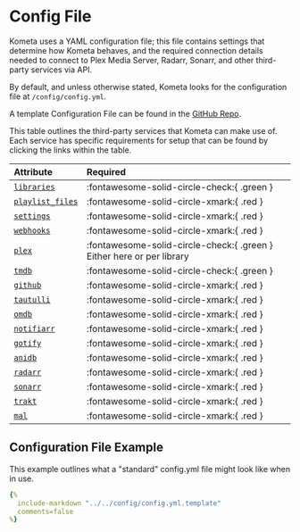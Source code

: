 # Config File

Kometa uses a YAML configuration file; this file contains settings that determine how Kometa behaves, and the required 
connection details needed to connect to Plex Media Server, Radarr, Sonarr, and other third-party services via API.

By default, and unless otherwise stated, Kometa looks for the configuration file at `/config/config.yml`.

A template Configuration File can be found in the 
[GitHub Repo](https://github.com/Kometa-Team/Kometa/blob/master/config/config.yml.template).

This table outlines the third-party services that Kometa can make use of. Each service has specific 
requirements for setup that can be found by clicking the links within the table.

| Attribute                                   | Required                                                              |
|:--------------------------------------------|:----------------------------------------------------------------------|
| [`libraries`](libraries.md)                 | :fontawesome-solid-circle-check:{ .green }                            |
| [`playlist_files`](../notused/playlists.md) | :fontawesome-solid-circle-xmark:{ .red }                              |
| [`settings`](settings.md)                   | :fontawesome-solid-circle-xmark:{ .red }                              |
| [`webhooks`](webhooks.md)                   | :fontawesome-solid-circle-xmark:{ .red }                              |
| [`plex`](plex.md)                           | :fontawesome-solid-circle-check:{ .green } Either here or per library |
| [`tmdb`](tmdb.md)                           | :fontawesome-solid-circle-check:{ .green }                            |
| [`github`](github.md)                       | :fontawesome-solid-circle-xmark:{ .red }                              |
| [`tautulli`](tautulli.md)                   | :fontawesome-solid-circle-xmark:{ .red }                              |
| [`omdb`](omdb.md)                           | :fontawesome-solid-circle-xmark:{ .red }                              |
| [`notifiarr`](notifiarr.md)                 | :fontawesome-solid-circle-xmark:{ .red }                              |
| [`gotify`](gotify.md)                       | :fontawesome-solid-circle-xmark:{ .red }                              |
| [`anidb`](anidb.md)                         | :fontawesome-solid-circle-xmark:{ .red }                              |
| [`radarr`](radarr.md)                       | :fontawesome-solid-circle-xmark:{ .red }                              |
| [`sonarr`](sonarr.md)                       | :fontawesome-solid-circle-xmark:{ .red }                              |
| [`trakt`](trakt.md)                         | :fontawesome-solid-circle-xmark:{ .red }                              |
| [`mal`](myanimelist.md)                     | :fontawesome-solid-circle-xmark:{ .red }                              |

## Configuration File Example

This example outlines what a "standard" config.yml file might look like when in use.

~~~yaml
{%    
  include-markdown "../../config/config.yml.template" 
  comments=false
%}
~~~